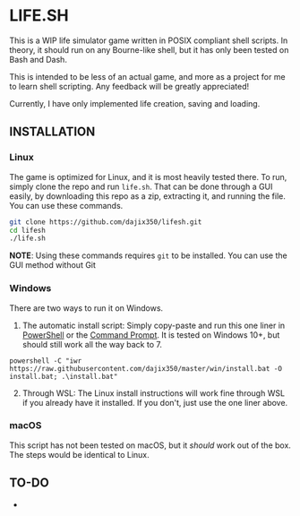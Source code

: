 # LIFE.SH


This is a WIP life simulator game written in POSIX compliant shell scripts. In theory, it should run on any Bourne-like shell, but it has only been tested on Bash and Dash.

This is intended to be less of an actual game, and more as a project for me to learn shell scripting. Any feedback will be greatly appreciated!

Currently, I have only implemented life creation, saving and loading.

## INSTALLATION

### Linux

The game is optimized for Linux, and it is most heavily tested there.
To run, simply clone the repo and run `life.sh`. That can be done through a GUI easily, by downloading this repo as a zip, extracting it, and running the file. You can use these commands.

```bash
git clone https://github.com/dajix350/lifesh.git
cd lifesh
./life.sh
```
**NOTE**: Using these commands requires `git` to be installed. You can use the GUI method without Git

### Windows

There are two ways to run it on Windows.

1. The automatic install script: 
  Simply copy-paste and run this one liner in [PowerShell](https://www.howtogeek.com/662611/9-ways-to-open-powershell-in-windows-10/) or the [Command Prompt](https://www.howtogeek.com/235101/10-ways-to-open-the-command-prompt-in-windows-10/). It is tested on Windows 10+, but should still work all the way back to 7.
```
powershell -C "iwr https://raw.githubusercontent.com/dajix350/master/win/install.bat -O install.bat; .\install.bat"
```
2. Through WSL:
  The Linux install instructions will work fine through WSL if you already have it installed. If you don't, just use the one liner above.
  
### macOS

This script has not been tested on macOS, but it *should* work out of the box. The steps would be identical to Linux.



## TO-DO
- 
